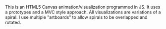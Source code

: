 This is an HTML5 Canvas animation/visualization programmed in JS.  It uses a prototypes and a MVC style approach.  All visualizations are variations of a spiral.  I use multiple "artboards" to allow spirals to be overlapped and rotated.  
